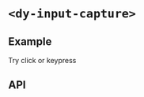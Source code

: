 # `<dy-input-capture>`

## Example

<gbp-example
  name="dy-input-capture"
  src="https://jspm.dev/duoyun-ui/elements/input-capture">Try click or keypress</gbp-example>

## API

<gbp-api src="/src/elements/input-capture.ts"></gbp-api>
